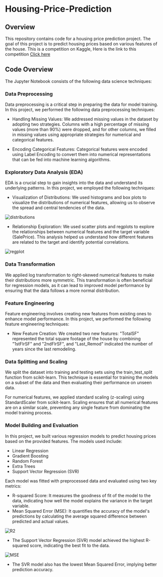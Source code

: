 # Housing-Price-Prediction
## Overview
This repository contains code for a housing price prediction project. The goal of this project is to predict housing prices based on various features of the house. This is a competition on Kaggle, Here is the link to this competition [Click here](https://www.kaggle.com/competitions/home-data-for-ml-course)

## Code Overview
The Jupyter Notebook consists of the following data science techniques:

### Data Preprocessing
Data preprocessing is a critical step in preparing the data for model training. In this project, we performed the following data preprocessing techniques:

- Handling Missing Values: We addressed missing values in the dataset by adopting two strategies. Columns with a high percentage of missing values (more than 90%) were dropped, and for other columns, we filled in missing values using appropriate strategies for numerical and categorical features.

- Encoding Categorical Features: Categorical features were encoded using Label Encoding to convert them into numerical representations that can be fed into machine learning algorithms.

### Exploratory Data Analysis (EDA)
EDA is a crucial step to gain insights into the data and understand its underlying patterns. In this project, we employed the following techniques:

- Visualization of Distributions: We used histograms and box plots to visualize the distributions of numerical features, allowing us to observe the spread and central tendencies of the data.

![distributions](https://github.com/Kerolos-Noshy/House-Price-Prediction/assets/101178275/3969687b-858d-409f-ac6d-c6d40a3bd735)

- Relationship Exploration: We used scatter plots and regplots to explore the relationships between numerical features and the target variable (SalePrice). This analysis helped us understand how different features are related to the target and identify potential correlations.

![regplot](https://github.com/Kerolos-Noshy/House-Price-Prediction/assets/101178275/9e004517-8e55-464a-b821-af35c7b3a6ce)

### Data Transformation
We applied log transformation to right-skewed numerical features to make their distributions more symmetric. This transformation is often beneficial for regression models, as it can lead to improved model performance by ensuring that the data follows a more normal distribution.

### Feature Engineering
Feature engineering involves creating new features from existing ones to enhance model performance. In this project, we performed the following feature engineering techniques:

- New Feature Creation: We created two new features: "TotalSF" represented the total square footage of the house by combining "1stFlrSF" and "2ndFlrSF", and "Last_Remod" indicated the number of years since the last remodeling.

### Data Splitting and Scaling
We split the dataset into training and testing sets using the train_test_split function from scikit-learn. This technique is essential for training the models on a subset of the data and then evaluating their performance on unseen data.

For numerical features, we applied standard scaling (z-scaling) using StandardScaler from scikit-learn. Scaling ensures that all numerical features are on a similar scale, preventing any single feature from dominating the model training process.

### Model Building and Evaluation
In this project, we built various regression models to predict housing prices based on the provided features. The models used include:

- Linear Regression
- Gradient Boosting
- Random Forest
- Extra Trees
- Support Vector Regression (SVR)

Each model was fitted with preprocessed data and evaluated using two key metrics:

- R-squared Score: It measures the goodness of fit of the model to the data, indicating how well the model explains the variance in the target variable.
- Mean Squared Error (MSE): It quantifies the accuracy of the model's predictions by calculating the average squared difference between predicted and actual values.

![R2](https://github.com/Kerolos-Noshy/House-Price-Prediction/assets/101178275/d53dc8a8-ce05-4b7a-b2ce-709c81de1d95)
- The Support Vector Regression (SVR) model achieved the highest R-squared score, indicating the best fit to the data.
  
![MSE](https://github.com/Kerolos-Noshy/House-Price-Prediction/assets/101178275/9482ced5-3739-4405-8772-e464ddc73bea)
- The SVR model also has the lowest Mean Squared Error, implying better prediction accuracy.



  
